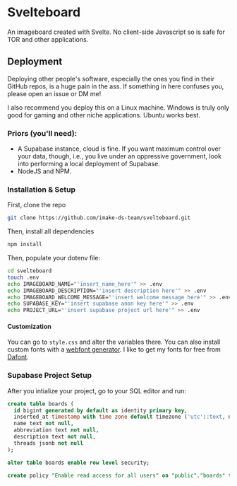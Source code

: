 # Svelteboard

An imageboard created with Svelte. No client-side Javascript so is safe for TOR and other applications.

## Deployment

Deploying other people's software, especially the ones you find in their GitHub repos, is a huge pain in the ass. If something in here confuses you, please open an issue or DM me!

I also recommend you deploy this on a Linux machine. Windows is truly only good for gaming and other niche applications. Ubuntu works best.
### Priors (you'll need):
- A Supabase instance, cloud is fine. If you want maximum control over your data, though, i.e., you live under an oppressive government, look into performing a local deployment of Supabase.
- NodeJS and NPM.

### Installation & Setup
First, clone the repo

```bash
git clone https://github.com/imake-ds-team/svelteboard.git
```

Then, install all dependencies
```bash
npm install
```

Then, populate your dotenv file:

```bash
cd svelteboard
touch .env
echo IMAGEBOARD_NAME="'insert_name_here'" >> .env
echo IMAGEBOARD_DESCRIPTION="'insert description here'" >> .env
echo IMAGEBOARD_WELCOME_MESSAGE="'insert welcome message here'" >> .env
echo SUPABASE_KEY="'insert supabase anon key here'" >> .env
echo PROJECT_URL="'insert supabase project url here'" >> .env
```

#### Customization
You can go to `style.css` and alter the variables there. You can also install custom fonts with a [webfont generator](https://www.fontsquirrel.com/tools/webfont-generator). I like to get my fonts for free from [Dafont](https://www.dafont.com/).

### Supabase Project Setup
After you intialize your project, go to your SQL editor and run:

```sql
create table boards (
  id bigint generated by default as identity primary key,
  inserted_at timestamp with time zone default timezone ('utc'::text, now()) not null,
  name text not null,
  abbreviation text not null,
  description text not null,
  threads jsonb not null
);

alter table boards enable row level security;

create policy "Enable read access for all users" on "public"."boards" to public using (true);
```

